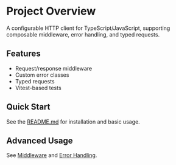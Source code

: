 # Project Overview

A configurable HTTP client for TypeScript/JavaScript, supporting composable middleware, error handling, and typed requests.

## Features
- Request/response middleware
- Custom error classes
- Typed requests
- Vitest-based tests

## Quick Start
See the [README.md](../README.md) for installation and basic usage.

## Advanced Usage
See [Middleware](./middleware.md) and [Error Handling](./errors.md).
